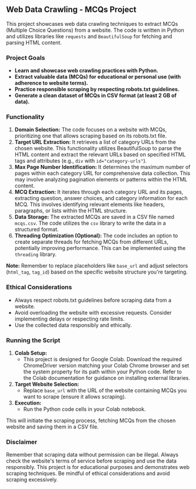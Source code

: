 ## Web Data Crawling - MCQs Project

This project showcases web data crawling techniques to extract MCQs (Multiple Choice Questions) from a website. The code is written in Python and utilizes libraries like `requests` and `BeautifulSoup` for fetching and parsing HTML content.

### Project Goals

* **Learn and showcase web crawling practices with Python.**
* **Extract valuable data (MCQs) for educational or personal use (with adherence to website terms).**
* **Practice responsible scraping by respecting robots.txt guidelines.**
* **Generate a clean dataset of MCQs in CSV format (at least 2 GB of data).**

### Functionality

1. **Domain Selection:** The code focuses on a website with MCQs, prioritizing one that allows scraping based on its robots.txt file.
2. **Target URL Extraction:** It retrieves a list of category URLs from the chosen website. This functionality utilizes BeautifulSoup to parse the HTML content and extract the relevant URLs based on specified HTML tags and attributes (e.g., `div` with `id="category-urls"`).
3. **Max Page Number Identification:** It determines the maximum number of pages within each category URL for comprehensive data collection. This may involve analyzing pagination elements or patterns within the HTML content.
4. **MCQ Extraction:** It iterates through each category URL and its pages, extracting question, answer choices, and category information for each MCQ. This involves identifying relevant elements like headers, paragraphs, or lists within the HTML structure.
5. **Data Storage:** The extracted MCQs are saved in a CSV file named `mcqs.csv`. The code utilizes the `csv` library to write the data in a structured format.
6. **Threading Optimization (Optional):** The code includes an option to create separate threads for fetching MCQs from different URLs, potentially improving performance. This can be implemented using the `threading` library.

**Note:** Remember to replace placeholders like `base_url` and adjust selectors (`html_tag`, `tag_id`) based on the specific website structure you're targeting.

### Ethical Considerations

* Always respect robots.txt guidelines before scraping data from a website.
* Avoid overloading the website with excessive requests. Consider implementing delays or respecting rate limits.
* Use the collected data responsibly and ethically.

### Running the Script

1. **Colab Setup:**
   * This project is designed for Google Colab. Download the required ChromeDriver version matching your Colab Chrome browser and set the system property for its path within your Python code. Refer to the Colab documentation for guidance on installing external libraries.
2. **Target Website Selection:**
   * Replace `base_url` with the URL of the website containing MCQs you want to scrape (ensure it allows scraping).
3. **Execution:**
   * Run the Python code cells in your Colab notebook.

This will initiate the scraping process, fetching MCQs from the chosen website and saving them in a CSV file.

### Disclaimer

Remember that scraping data without permission can be illegal. Always check the website's terms of service before scraping and use the data responsibly. This project is for educational purposes and demonstrates web scraping techniques. Be mindful of ethical considerations and avoid scraping excessively.
